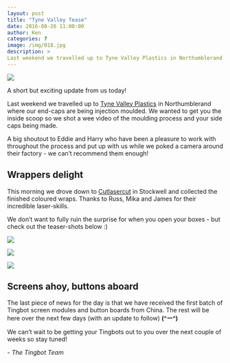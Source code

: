 ```yaml
---
layout: post
title: "Tyne Valley Tease"
date: 2016-08-26 11:00:00
author: Ken
categories: ?
image: /img/018.jpg
description: >
Last weekend we travelled up to Tyne Valley Plastics in Northumblerand where our end-caps are being injection moulded.
---
```


![](/img/xx.jpg)


A short but exciting update from us today!

Last weekend we travelled up to [Tyne Valley Plastics](//www.tynevalleyplastics.co.uk/) in Northumblerand where our end-caps are being injection moulded. We wanted to get you the inside scoop so we shot a wee video of the moulding process and your side caps being made.

A big shoutout to Eddie and Harry who have been a pleasure to work with throughout the process and put up with us while we poked a camera around their factory - we can’t recommend them enough!


## Wrappers delight

This morning we drove down to [Cutlasercut](//www.cutlasercut.com/) in Stockwell and collected the finished coloured wraps. Thanks to Russ, Mika and James for their incredible laser-skills.

We don’t want to fully ruin the surprise for when you open your boxes - but check out the teaser-shots below :)

![](/img/xx.jpg)

![](/img/018-3.png)

![](/img/018-4.jpg)


## Screens ahoy, buttons aboard

The last piece of news for the day is that we have received the first batch of Tingbot screen modules and button boards from China. The rest will be here over the next few days (with an update to follow) **(\^ー\^)**

We can’t wait to be getting your Tingbots out to you over the next couple of weeks so stay tuned!

*- The Tingbot Team*